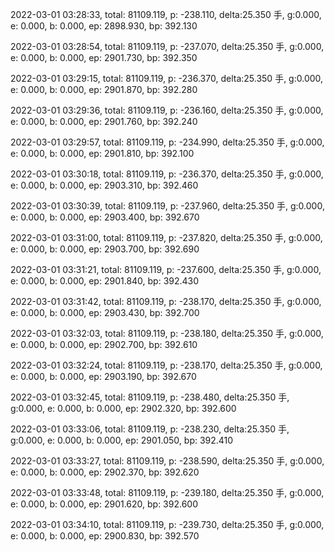 2022-03-01 03:28:33, total: 81109.119, p: -238.110, delta:25.350 手, g:0.000, e: 0.000, b: 0.000, ep: 2898.930, bp: 392.130

2022-03-01 03:28:54, total: 81109.119, p: -237.070, delta:25.350 手, g:0.000, e: 0.000, b: 0.000, ep: 2901.730, bp: 392.350

2022-03-01 03:29:15, total: 81109.119, p: -236.370, delta:25.350 手, g:0.000, e: 0.000, b: 0.000, ep: 2901.870, bp: 392.280

2022-03-01 03:29:36, total: 81109.119, p: -236.160, delta:25.350 手, g:0.000, e: 0.000, b: 0.000, ep: 2901.760, bp: 392.240

2022-03-01 03:29:57, total: 81109.119, p: -234.990, delta:25.350 手, g:0.000, e: 0.000, b: 0.000, ep: 2901.810, bp: 392.100

2022-03-01 03:30:18, total: 81109.119, p: -236.370, delta:25.350 手, g:0.000, e: 0.000, b: 0.000, ep: 2903.310, bp: 392.460

2022-03-01 03:30:39, total: 81109.119, p: -237.960, delta:25.350 手, g:0.000, e: 0.000, b: 0.000, ep: 2903.400, bp: 392.670

2022-03-01 03:31:00, total: 81109.119, p: -237.820, delta:25.350 手, g:0.000, e: 0.000, b: 0.000, ep: 2903.700, bp: 392.690

2022-03-01 03:31:21, total: 81109.119, p: -237.600, delta:25.350 手, g:0.000, e: 0.000, b: 0.000, ep: 2901.840, bp: 392.430

2022-03-01 03:31:42, total: 81109.119, p: -238.170, delta:25.350 手, g:0.000, e: 0.000, b: 0.000, ep: 2903.430, bp: 392.700

2022-03-01 03:32:03, total: 81109.119, p: -238.180, delta:25.350 手, g:0.000, e: 0.000, b: 0.000, ep: 2902.700, bp: 392.610

2022-03-01 03:32:24, total: 81109.119, p: -238.170, delta:25.350 手, g:0.000, e: 0.000, b: 0.000, ep: 2903.190, bp: 392.670

2022-03-01 03:32:45, total: 81109.119, p: -238.480, delta:25.350 手, g:0.000, e: 0.000, b: 0.000, ep: 2902.320, bp: 392.600

2022-03-01 03:33:06, total: 81109.119, p: -238.230, delta:25.350 手, g:0.000, e: 0.000, b: 0.000, ep: 2901.050, bp: 392.410

2022-03-01 03:33:27, total: 81109.119, p: -238.590, delta:25.350 手, g:0.000, e: 0.000, b: 0.000, ep: 2902.370, bp: 392.620

2022-03-01 03:33:48, total: 81109.119, p: -239.180, delta:25.350 手, g:0.000, e: 0.000, b: 0.000, ep: 2901.620, bp: 392.600

2022-03-01 03:34:10, total: 81109.119, p: -239.730, delta:25.350 手, g:0.000, e: 0.000, b: 0.000, ep: 2900.830, bp: 392.570